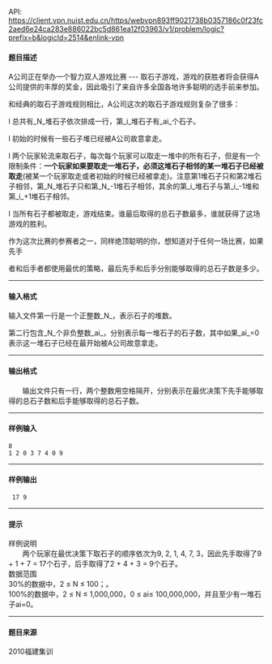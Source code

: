 API: https://client.vpn.nuist.edu.cn/https/webvpn893ff9021738b0357186c0f23fc2aed6e24ca283e886022bc5d861ea12f03963/v1/problem/logic?prefix=b&logicId=2514&enlink-vpn

#### 题目描述

A公司正在举办一个智力双人游戏比赛 --- 取石子游戏，游戏的获胜者将会获得A公司提供的丰厚的奖金，因此吸引了来自许多全国各地许多聪明的选手前来参加。

和经典的取石子游戏规则相比，A公司这次的取石子游戏规则复杂了很多：

l 总共有_N_堆石子依次排成一行，第_i_堆石子有_ai_个石子。

l 初始的时候有一些石子堆已经被A公司故意拿走。

l 两个玩家轮流来取石子，每次每个玩家可以取走一堆中的所有石子，但是有一个限制条件：**一个玩家如果要取走一堆石子，必须这堆石子相邻的某一堆石子已经被取走**(被某一个玩家取走或者初始的时候已经被拿走)。注意第1堆石子只和第2堆石子相邻，第_N_堆石子只和第_N_\-1堆石子相邻，其余的第_i_堆石子与第_i_\-1堆和第_i_+1堆石子相邻。

l 当所有石子都被取走，游戏结束。谁最后取得的总石子数最多，谁就获得了这场游戏的胜利。

作为这次比赛的参赛者之一，同样绝顶聪明的你，想知道对于任何一场比赛，如果先手

者和后手者都使用最优的策略，最后先手和后手分别能够取得的总石子数是多少。

---

#### 输入格式

输入文件第一行是一个正整数_N_，表示石子的堆数。

第二行包含_N_个非负整数_ai_，分别表示每一堆石子的石子数，其中如果_ai_\=0表示这一堆石子已经在最开始被A公司故意拿走。

---

#### 输出格式

       输出文件只有一行，两个整数用空格隔开，分别表示在最优决策下先手能够取得的总石子数和后手能够取得的总石子数。

---

#### 样例输入
```
8
1 2 0 3 7 4 0 9

```

---

#### 样例输出
```
 17 9

```

---

#### 提示

样例说明  
       两个玩家在最优决策下取石子的顺序依次为9, 2, 1, 4, 7, 3，因此先手取得了9 + 1 + 7 = 17个石子，后手取得了2 + 4 + 3 = 9个石子。  
数据范围  
30%的数据中，2 ≤ N ≤ 100；。  
100%的数据中，2 ≤ N ≤ 1,000,000，0 ≤ ai≤ 100,000,000，并且至少有一堆石子ai=0。  

---

#### 题目来源

2010福建集训